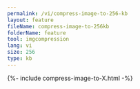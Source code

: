 ```yaml
---
permalink: /vi/compress-image-to-256-kb
layout: feature
fileName: compress-image-to-256kb
folderName: feature
tool: imgcompression
lang: vi
size: 256
type: kb
---
```


{%- include compress-image-to-X.html -%}
